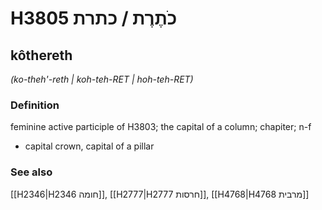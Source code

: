 # H3805 כֹתֶרֶת / כתרת

## kôthereth

_(ko-theh'-reth | koh-teh-RET | hoh-teh-RET)_

### Definition

feminine active participle of H3803; the capital of a column; chapiter; n-f

- capital crown, capital of a pillar

### See also

[[H2346|H2346 חומה]], [[H2777|H2777 חרסות]], [[H4768|H4768 מרבית]]
